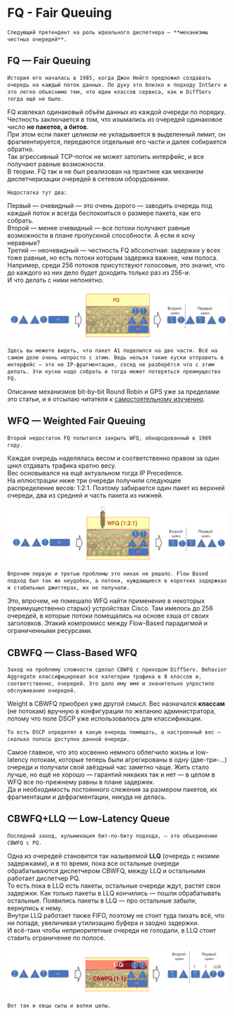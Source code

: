 # FQ - Fair Queuing

    Следующий претендент на роль идеального диспетчера — **механизмы честных очередей**.

## FQ — Fair Queuing

    История его началась в 1985, когда Джон Нейгл предложил создавать очередь на каждый поток данных. По духу это близко к подходу IntServ и это легко объяснимо тем, что идеи классов сервиса, как и DiffServ тогда ещё не было.  
FQ извлекал одинаковый объём данных из каждой очереди по порядку.  
Честность заключается в том, что изымались из очередей одинаковое число **не пакетов, а битов**.  
При этом если пакет целиком не укладывается в выделенный лимит, он фрагментируется, передаются отдельные его части и далее собирается обратно.   
Так агрессивный TCP-поток не может затопить интерфейс, и все получают равные возможности.  
В теории. FQ так и не был реализован на практике как механизм диспетчеризации очередей в сетевом оборудовании.  
  
    Недостатка тут два:  
Первый — очевидный — это очень дорого — заводить очередь под каждый поток и всегда беспокоиться о размере пакета, как его собрать.  
Второй — менее очевидный — все потоки получают равные возможности в плане пропускной способности. А если я хочу неравные?  
Третий — неочевидный — честность FQ абсолютная: задержки у всех тоже равные, но есть потоки которым задержка важнее, чем полоса.  
Например, среди 256 потоков присутствуют голосовые, это значит, что до каждого из них дело будет доходить только раз из 256-и.   
И что делать с ними непонятно.

![](../../.gitbook/assets/image%20%2868%29.png)

    Здесь вы можете видеть, что пакет А1 поделился на две части. Всё на самом деле очень непросто с этим. Ведь нельзя такие куски отправить в интерфейс — это не IP-фрагментация, сосед не разберётся что с этим делать. Эти куски надо собрать и тогда может потеряться преимущество FQ.   
Описание механизмов bit-by-bit Round Robin и GPS уже за пределами это статьи, и я отсылаю читателя к [самостоятельному изучению](https://intronetworks.cs.luc.edu/current/html/queuing.html).

## WFQ — Weighted Fair Queuing

    Второй недостаток FQ попытался закрыть WFQ, обнародованный в 1989 году.  
Каждая очередь наделялась весом и соответственно правом за один цикл отдавать трафика кратно весу.  
Вес основывался на ещё актуальном тогда IP Precedence.  
На иллюстрации ниже три очереди получили следующее распределение весов: 1:2:1. Поэтому забирается один пакет из верхней очереди, два из средней и часть пакета из нижней.

![](../../.gitbook/assets/image%20%2830%29.png)

    Впрочем первую и третью проблемы это никак не решало. Flow Based подход был так же неудобен, а потоки, нуждающиеся в коротких задержках и стабильных джиттерах, их не получали.  
Это, впрочем, не помешало WFQ найти применение в некоторых \(преимущественно старых\) устройствах Cisco. Там имелось до 256 очередей, в которые потоки помещались на основе хэша от своих заголовков. Этакий компромисс между Flow-Based парадигмой и ограниченными ресурсами.

## CBWFQ — Class-Based WFQ

    Заход на проблему сложности сделал CBWFQ с приходом DiffServ. Behavior Aggregate классифицировал все категории трафика в 8 классов и, соответственно, очередей. Это дало ему имя и значительно упростило обслуживание очередей.   
Weight в CBWFQ приобрел уже другой смысл. Вес назначался **классам** \(не потокам\) вручную в конфигурации по желанию администратора, потому что поле DSCP уже использовалось для классификации.  
  
    То есть DSCP определял в какую очередь помещать, а настроенный вес — сколько полосы доступно данной очереди.  
Самое главное, что это косвенно немного облегчило жизнь и low-latency потокам, которые теперь были агрегированы в одну \(две-три-…\) очереди и получали свой звёздный час заметно чаще. Жить стало лучше, но ещё не хорошо — гарантий никаких так и нет — в целом в WFQ все по-прежнему равны в плане задержек.  
Да и необходимость постоянного слежения за размером пакетов, их фрагментации и дефрагментации, никуда не делась.  


## CBWFQ+LLQ — Low-Latency Queue

    Последний заход, кульминация бит-по-биту подхода, — это объединение CBWFQ с PQ.  
Одна из очередей становится так называемой **LLQ** \(очередь с низими задержками\), и в то время, пока все остальные очереди обрабатываются диспетчером CBWFQ, между LLQ и остальными работает диспетчер PQ.  
То есть пока в LLQ есть пакеты, остальные очереди ждут, растят свои задержки. Как только пакеты в LLQ кончились — пошли обрабатывать остальные. Появились пакеты в LLQ — про остальные забыли, вернулись к нему.  
Внутри LLQ работает также FIFO, поэтому не стоит туда пихать всё, что ни попадя, увеличивая утилизацию буфера и заодно задержки.  
И всё-таки чтобы неприоритетные очереди не голодали, в LLQ стоит ставить ограничение по полосе.

![](../../.gitbook/assets/image%20%2821%29.png)

    Вот так и овцы сыты и волки целы. 

